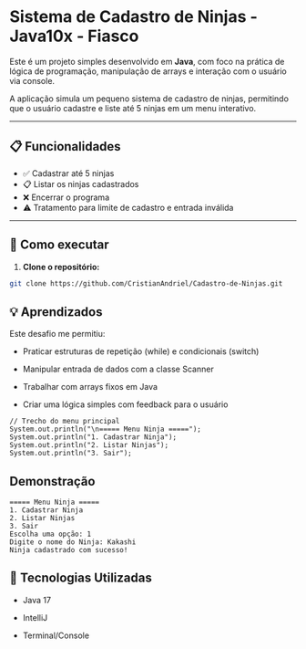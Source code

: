 # Sistema de Cadastro de Ninjas - Java10x - Fiasco
Este é um projeto simples desenvolvido em **Java**, com foco na prática de lógica de programação, manipulação de arrays e interação com o usuário via console. 

A aplicação simula um pequeno sistema de cadastro de ninjas, permitindo que o usuário cadastre e liste até 5 ninjas em um menu interativo.

---

## 📋 Funcionalidades

- ✅ Cadastrar até 5 ninjas
- 📋 Listar os ninjas cadastrados
- ❌ Encerrar o programa
- ⚠️ Tratamento para limite de cadastro e entrada inválida

---

## 🚀 Como executar

1. **Clone o repositório:**

```bash
git clone https://github.com/CristianAndriel/Cadastro-de-Ninjas.git
```

## 💡 Aprendizados
Este desafio me permitiu:

- Praticar estruturas de repetição (while) e condicionais (switch)

- Manipular entrada de dados com a classe Scanner

- Trabalhar com arrays fixos em Java

- Criar uma lógica simples com feedback para o usuário
  
```
// Trecho do menu principal
System.out.println("\n===== Menu Ninja =====");
System.out.println("1. Cadastrar Ninja");
System.out.println("2. Listar Ninjas");
System.out.println("3. Sair");

```
## Demonstração

```
===== Menu Ninja =====
1. Cadastrar Ninja
2. Listar Ninjas
3. Sair
Escolha uma opção: 1
Digite o nome do Ninja: Kakashi
Ninja cadastrado com sucesso!

```

## 🔧 Tecnologias Utilizadas
- Java 17

- IntelliJ

- Terminal/Console


